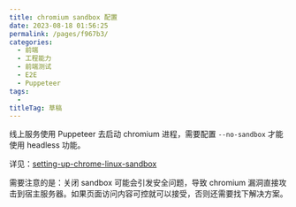 ```yaml
---
title: chromium sandbox 配置
date: 2023-08-18 01:56:25
permalink: /pages/f967b3/
categories: 
  - 前端
  - 工程能力
  - 前端测试
  - E2E
  - Puppeteer
tags: 
  - 
titleTag: 草稿
---
```


线上服务使用 Puppeteer 去启动 chromium 进程，需要配置 `--no-sandbox` 才能使用 headless 功能。

详见：[setting-up-chrome-linux-sandbox](https://github.com/puppeteer/puppeteer/blob/main/docs/troubleshooting.md#setting-up-chrome-linux-sandbox)

需要注意的是：关闭 sandbox 可能会引发安全问题，导致 chromium 漏洞直接攻击到宿主服务器。如果页面访问内容可控就可以接受，否则还需要找下解决方案。